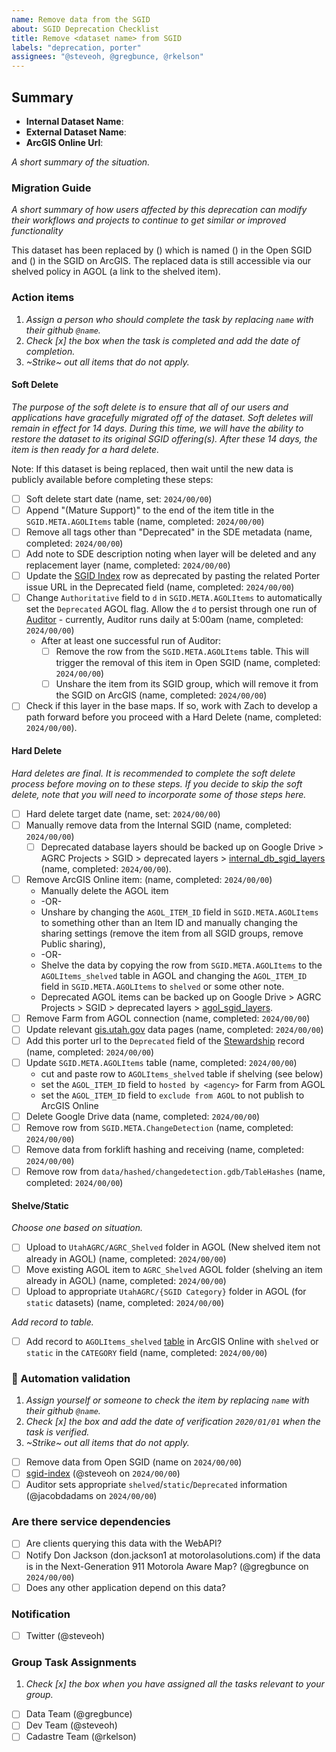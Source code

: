 ```yaml
---
name: Remove data from the SGID
about: SGID Deprecation Checklist
title: Remove <dataset name> from SGID
labels: "deprecation, porter"
assignees: "@steveoh, @gregbunce, @rkelson"
---
```


## Summary

<!-- conductor = {"table":"category.internaltablename"} -->

- **Internal Dataset Name**:
- **External Dataset Name**:
- **ArcGIS Online Url**:

_A short summary of the situation._

### Migration Guide

_A short summary of how users affected by this deprecation can modify their workflows and projects to continue to get similar or improved functionality_

<!-- this is here to help the writing juices flow. feel free to completely replace this or simply fill in the blanks -->

This dataset has been replaced by () which is named () in the Open SGID and () in the SGID on ArcGIS.
The replaced data is still accessible via our shelved policy in AGOL (a link to the shelved item).

### Action items

1. _Assign a person who should complete the task by replacing `name` with their github `@name`._
1. _Check [x] the box when the task is completed and add the date of completion._
1. _~Strike~ out all items that do not apply._

#### Soft Delete

_The purpose of the soft delete is to ensure that all of our users and applications have gracefully migrated off of the dataset. Soft deletes will remain in effect for 14 days. During this time, we will have the ability to restore the dataset to its original SGID offering(s). After these 14 days, the item is then ready for a hard delete._

Note: If this dataset is being replaced, then wait until the new data is publicly available before completing these steps:

- [ ] Soft delete start date (name, set: `2024/00/00`)
- [ ] Append "(Mature Support)" to the end of the item title in the `SGID.META.AGOLItems` table (name, completed: `2024/00/00`)
- [ ] Remove all tags other than "Deprecated" in the SDE metadata (name, completed: `2024/00/00`)
- [ ] Add note to SDE description noting when layer will be deleted and any replacement layer (name, completed: `2024/00/00`)
- [ ] Update the [SGID Index](https://docs.google.com/spreadsheets/d/11ASS7LnxgpnD0jN4utzklREgMf1pcvYjcXcIcESHweQ/edit#gid=1) row as deprecated by pasting the related Porter issue URL in the Deprecated field (name, completed: `2024/00/00`)
- [ ] Change `Authoritative` field to `d` in `SGID.META.AGOLItems` to automatically set the `Deprecated` AGOL flag. Allow the `d` to persist through one run of [Auditor](https://github.com/agrc/auditor) - currently, Auditor runs daily at 5:00am (name, completed: `2024/00/00`)
  - After at least one successful run of Auditor:
    - [ ] Remove the row from the `SGID.META.AGOLItems` table. This will trigger the removal of this item in Open SGID (name, completed: `2024/00/00`)
    - [ ] Unshare the item from its SGID group, which will remove it from the SGID on ArcGIS (name, completed: `2024/00/00`)
- [ ] Check if this layer in the base maps. If so, work with Zach to develop a path forward before you proceed with a Hard Delete (name, completed: `2024/00/00`).

#### Hard Delete

_Hard deletes are final. It is recommended to complete the soft delete process before moving on to these steps. If you decide to skip the soft delete, note that you will need to incorporate some of those steps here._

- [ ] Hard delete target date (name, set: `2024/00/00`)
- [ ] Manually remove data from the Internal SGID (name, completed: `2024/00/00`)
  - [ ] Deprecated database layers should be backed up on Google Drive > AGRC Projects > SGID > deprecated layers > [internal_db_sgid_layers](https://drive.google.com/drive/u/0/folders/10Fk8NI2UpEUnAbgvhjlN18pyvSFDWyIq) (name, completed: `2024/00/00`).
- [ ] Remove ArcGIS Online item: (name, completed: `2024/00/00`)
  - Manually delete the AGOL item
  - -OR-
  - Unshare by changing the `AGOL_ITEM_ID` field in `SGID.META.AGOLItems` to something other than an Item ID and manually changing the sharing settings (remove the item from all SGID groups, remove Public sharing),
  - -OR-
  - Shelve the data by copying the row from `SGID.META.AGOLItems` to the `AGOLItems_shelved` table in AGOL and changing the `AGOL_ITEM_ID` field in `SGID.META.AGOLItems` to `shelved` or some other note.
  - Deprecated AGOL items can be backed up on Google Drive > AGRC Projects > SGID > deprecated layers > [agol_sgid_layers](https://drive.google.com/drive/u/0/folders/1xwSxiDNIH-9Hhmn6I7NfKBhm4SbYonX5).
- [ ] Remove Farm from AGOL connection (name, completed: `2024/00/00`)
- [ ] Update relevant [gis.utah.gov](https://gis.utah.gov/data) data pages (name, completed: `2024/00/00`)
- [ ] Add this porter url to the `Deprecated` field of the [Stewardship](https://docs.google.com/spreadsheets/d/11ASS7LnxgpnD0jN4utzklREgMf1pcvYjcXcIcESHweQ/edit#gid=1) record (name, completed: `2024/00/00`)
- [ ] Update `SGID.META.AGOLItems` table (name, completed: `2024/00/00`)
  - cut and paste row to `AGOLItems_shelved` table if shelving (see below)
  - set the `AGOL_ITEM_ID` field to `hosted by <agency>` for Farm from AGOL
  - set the `AGOL_ITEM_ID` field to `exclude from AGOL` to not publish to ArcGIS Online
- [ ] Delete Google Drive data (name, completed: `2024/00/00`)
- [ ] Remove row from `SGID.META.ChangeDetection` (name, completed: `2024/00/00`)
- [ ] Remove data from forklift hashing and receiving (name, completed: `2024/00/00`)
- [ ] Remove row from `data/hashed/changedetection.gdb/TableHashes` (name, completed: `2024/00/00`)

#### Shelve/Static

_Choose one based on situation._

- [ ] Upload to `UtahAGRC/AGRC_Shelved` folder in AGOL (New shelved item not already in AGOL) (name, completed: `2024/00/00`)
- [ ] Move existing AGOL item to `AGRC_Shelved` AGOL folder (shelving an item already in AGOL) (name, completed: `2024/00/00`)
- [ ] Upload to appropriate `UtahAGRC/{SGID Category}` folder in AGOL (for `static` datasets) (name, completed: `2024/00/00`)

_Add record to table._

- [ ] Add record to `AGOLItems_shelved` [table](https://utah.maps.arcgis.com/home/item.html?id=1760fbedbc7e49429aa6c0c3ab1442ec) in ArcGIS Online with `shelved` or `static` in the `CATEGORY` field (name, completed: `2024/00/00`)

### :robot: Automation validation

1. _Assign yourself or someone to check the item by replacing `name` with their github `@name`._
1. _Check [x] the box and add the date of verification `2020/01/01` when the task is verified._
1. _~Strike~ out all items that do not apply._

- [ ] Remove data from Open SGID (name on `2024/00/00`)
- [ ] [sgid-index](https://gis.utah.gov/data/sgid-index) (@steveoh on `2024/00/00`)
- [ ] Auditor sets appropriate `shelved`/`static`/`Deprecated` information (@jacobdadams on `2024/00/00`)

### Are there service dependencies

- [ ] Are clients querying this data with the WebAPI?
- [ ] Notify Don Jackson (don.jackson1 at motorolasolutions.com) if the data is in the Next-Generation 911 Motorola Aware Map? (@gregbunce on `2024/00/00`)
- [ ] Does any other application depend on this data?

### Notification

- [ ] Twitter (@steveoh)

### Group Task Assignments

1. _Check [x] the box when you have assigned all the tasks relevant to your group._

- [ ] Data Team (@gregbunce)
- [ ] Dev Team (@steveoh)
- [ ] Cadastre Team (@rkelson)
